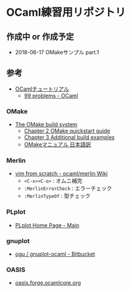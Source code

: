 # OCaml練習用リポジトリ

## 作成中 or 作成予定

- 2018-06-17 OMakeサンプル part.1

## 参考

- [OCamlチュートリアル](https://ocaml.org/learn/tutorials/index.ja.html)
  - [99 problems - OCaml](http://ocaml.org/learn/tutorials/99problems.html)

### OMake

- [The OMake build system](http://omake.metaprl.org/index.html)
  - [Chapter 2 OMake quickstart guide](http://omake.metaprl.org/manual/omake-quickstart.html)
  - [Chapter 3 Additional build examples](http://omake.metaprl.org/manual/omake-build-examples.html)
  - [OMakeマニュアル 日本語訳](http://omake-japanese.osdn.jp/index.html)

### Merlin
- [vim from scratch - ocaml/merlin Wiki](https://github.com/ocaml/merlin/wiki/vim-from-scratch)
  - `<C-x><C-o>` : オムニ補完
  - `:MerlinErrorCheck` : エラーチェック
  - `:MerlinTypeOf` : 型チェック

### PLplot
- [PLplot Home Page - Main](http://plplot.sourceforge.net/index.php)

### gnuplot
- [ogu / gnuplot-ocaml - Bitbucket](https://bitbucket.org/ogu/gnuplot-ocaml)

### OASIS
- [oasis.forge.ocamlcore.org](http://oasis.forge.ocamlcore.org/index.html)

